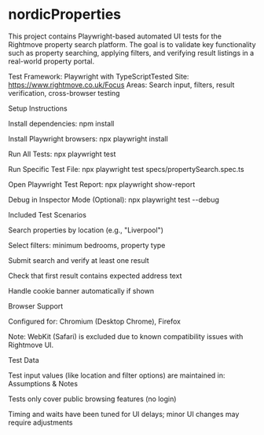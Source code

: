 # nordicProperties
This project contains Playwright-based automated UI tests for the Rightmove property search platform. The goal is to validate key functionality such as property searching, applying filters, and verifying result listings in a real-world property portal.

Test Framework: Playwright with TypeScriptTested Site: https://www.rightmove.co.uk/Focus Areas: Search input, filters, result verification, cross-browser testing

Setup Instructions

Install dependencies: npm install

Install Playwright browsers: npx playwright install

Run All Tests: npx playwright test

Run Specific Test File: npx playwright test specs/propertySearch.spec.ts

Open Playwright Test Report: npx playwright show-report

Debug in Inspector Mode (Optional): npx playwright test --debug

Included Test Scenarios

Search properties by location (e.g., "Liverpool")

Select filters: minimum bedrooms, property type

Submit search and verify at least one result

Check that first result contains expected address text

Handle cookie banner automatically if shown

Browser Support

Configured for: Chromium (Desktop Chrome), Firefox

Note: WebKit (Safari) is excluded due to known compatibility issues with Rightmove UI.

Test Data

Test input values (like location and filter options) are maintained in:
Assumptions & Notes

Tests only cover public browsing features (no login)

Timing and waits have been tuned for UI delays; minor UI changes may require adjustments
